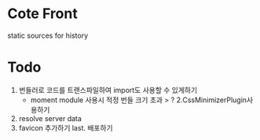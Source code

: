 # Cote Front

static sources for history


# Todo
1. 번들러로 코드를 트랜스파일하여 import도 사용할 수 있게하기
    - moment module 사용시 적정 번들 크기 초과 > ?
2.CssMinimizerPlugin사용하기
3. resolve server data
4. favicon 추가하기
last. 배포하기
